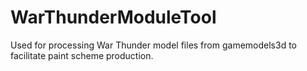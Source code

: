 # WarThunderModuleTool
Used for processing War Thunder model files from gamemodels3d to facilitate paint scheme production.

